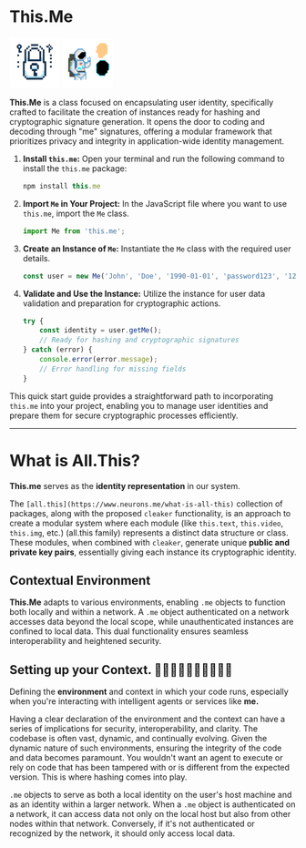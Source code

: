 # This.Me  
<img src="./cleak_me-removebg.png" alt="SVG Image" style="width:89px;">
<img src="./this.me.png" alt="SVG Image" style="width:89px;">

**This.Me** is a class focused on encapsulating user identity, specifically crafted to facilitate the creation of instances ready for hashing and cryptographic signature generation. It opens the door to coding and decoding through "me" signatures, offering a modular framework that prioritizes privacy and integrity in application-wide identity management.



1. **Install `this.me`:**
   Open your terminal and run the following command to install the `this.me` package:

   ```js
   npm install this.me
   ```

2. **Import `Me` in Your Project:**
   In the JavaScript file where you want to use `this.me`, import the `Me` class.

   ```js
   import Me from 'this.me';
   ```

3. **Create an Instance of `Me`:**
   Instantiate the `Me` class with the required user details.

   ```js
   const user = new Me('John', 'Doe', '1990-01-01', 'password123', '1234');
   ```

4. **Validate and Use the Instance:**
   Utilize the instance for user data validation and preparation for cryptographic actions.

   ```js
   try {
       const identity = user.getMe();
       // Ready for hashing and cryptographic signatures
   } catch (error) {
       console.error(error.message);
       // Error handling for missing fields
   }
   ```

This quick start guide provides a straightforward path to incorporating `this.me` into your project, enabling you to manage user identities and prepare them for secure cryptographic processes efficiently.

-----

# What is All.This?
**This.me** serves as the **identity representation** in our system.

The `[all.this](https://www.neurons.me/what-is-all-this)` collection of packages, along with the proposed `cleaker` functionality, is an approach to create a modular system where each module (like `this.text`, `this.video`, `this.img`, etc.) (all.this family) represents a distinct data structure or class. These modules, when combined with `cleaker`, generate unique **public and private key pairs**, essentially giving each instance its cryptographic identity.


## Contextual Environment
**This.Me** adapts to various environments, enabling `.me` objects to function both locally and within a network. A `.me` object authenticated on a network accesses data beyond the local scope, while unauthenticated instances are confined to local data. This dual functionality ensures seamless interoperability and heightened security.

## Setting up your Context. 	👋🏻👋🏼👋🏽👋🏾👋🏿
Defining the **environment** and context in which your code runs, especially when you're interacting with intelligent agents or services like **me.**

Having a clear declaration of the environment and the context can have a series of implications for security, interoperability, and clarity. The codebase is often vast, dynamic, and continually evolving. Given the dynamic nature of such environments, ensuring the integrity of the code and data becomes paramount. You wouldn't want an agent to execute or rely on code that has been tampered with or is different from the expected version. This is where hashing comes into play.

`.me` objects to serve as both a local identity on the user's host machine and as an identity within a larger network. When a `.me` object is authenticated on a network, it can access data not only on the local host but also from other nodes within that network. Conversely, if it's not authenticated or recognized by the network, it should only access local data. 



